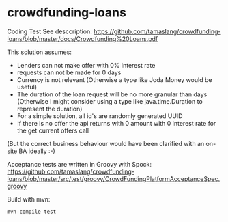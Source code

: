 # crowdfunding-loans
Coding Test
See desccription: https://github.com/tamaslang/crowdfunding-loans/blob/master/docs/Crowdfunding%20Loans.pdf

This solution assumes:
- Lenders can not make offer with 0% interest rate
- requests can not be made for 0 days
- Currency is not relevant (Otherwise a type like Joda Money would be useful)
- The duration of the loan request will be no more granular than days (Otherwise I might consider using a type like java.time.Duration to represent the duration)
- For a simple solution,  all id's are randomly generated UUID
- If there is no offer the api returns with 0 amount with 0 interest rate for the get current offers call

(But the correct business behaviour would have been clarified with an on-site BA ideally :-)

Acceptance tests are written in Groovy with Spock:
https://github.com/tamaslang/crowdfunding-loans/blob/master/src/test/groovy/CrowdFundingPlatformAcceptanceSpec.groovy


Build with mvn:
```
mvn compile test
```
